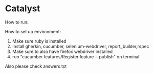 # Catalyst

How to run:

How to set up environment:
1. Make sure ruby is installed
2. Install gherkin, cucumber, selenium-webdriver, report_builder,rspec
3. Make sure to also have firefox webdriver installed
3. run "cucumber features/Register.feature --publish" on terminal

Also please check answers.txt